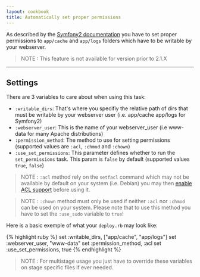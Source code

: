 ```yaml
---
layout: cookbook
title: Automatically set proper permissions
---
```


As described by the [Symfony2 documentation](
http://symfony.com/doc/current/book/installation.html#configuration-and-setup)
you have to set proper permissions to `app/cache` and `app/logs` folders which
have to be writable by your webserver.

> NOTE : This feature is not available for version prior to 2.1.X

<hr />

## Settings

There are 3 variables to care about when using this task:

- `:writable_dirs`: That's where you specifiy the relative path of dirs that
  must be writable by your webserver user (i.e. app/cache app/logs for
  Symfony2)
- `:webserver_user`: This is the name of your webserver_user (i.e www-data for
  many Apache distributions)
- `:permission_method`: The method to use for setting permissions (supported
  values are `:acl`, `:chmod` and `:chown`)
- `:use_set_permissions`: This parameter defines whether to run the `set_permissions`
  task. This param is `false` by default (supported values `true`, `false`)

> NOTE : `:acl` method rely on the `setfacl` command which may not be available by
> default on your system (i.e. Debian) you may then [enable ACL support](
> https://help.ubuntu.com/community/FilePermissionsACLs) before using it.

> NOTE : `:chown` method must only be used if neither `:acl` nor `:chmod` can
> be used on your system. Please note that to use this method you have to set
> the `:use_sudo` variable to `true`!

Here is a basic exemple of what your `deploy.rb` may look like:

{% highlight ruby %}
set :writable_dirs,     ["app/cache", "app/logs"]
set :webserver_user,    "www-data"
set :permission_method, :acl
set :use_set_permissions, true
{% endhighlight %}

> NOTE : For multistage usage you just have to override these variables on
> stage specific files if ever needed.
